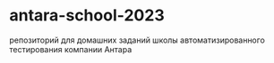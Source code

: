 # antara-school-2023
репозиторий для домашних заданий школы автоматизированного тестирования компании Антара
